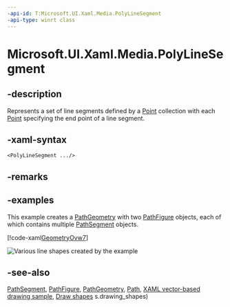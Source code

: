 ```yaml
---
-api-id: T:Microsoft.UI.Xaml.Media.PolyLineSegment
-api-type: winrt class
---
```


<!-- Class syntax.
public class PolyLineSegment : Windows.UI.Xaml.Media.PathSegment, Windows.UI.Xaml.Media.IPolyLineSegment
-->

# Microsoft.UI.Xaml.Media.PolyLineSegment

## -description
Represents a set of line segments defined by a [Point](/uwp/api/windows.foundation.point) collection with each [Point](/uwp/api/windows.foundation.point) specifying the end point of a line segment.

## -xaml-syntax
```xaml
<PolyLineSegment .../>
```


## -remarks

## -examples
This example creates a [PathGeometry](pathgeometry.md) with two [PathFigure](pathfigure.md) objects, each of which contains multiple [PathSegment](pathsegment.md) objects.



[!code-xaml[GeometryOvw7](../microsoft.ui.xaml/code/geometries_snip/csharp/GeometryOvw7.xaml#SnippetGeometryOvw7)]

<img src="Images/PolyLineSegment_curves.gif" alt="Various line shapes created by the example" />

## -see-also
[PathSegment](pathsegment.md), [PathFigure](pathfigure.md), [PathGeometry](pathgeometry.md), [Path](../microsoft.ui.xaml.shapes/path.md), [XAML vector-based drawing sample](https://github.com/microsoftarchive/msdn-code-gallery-microsoft/tree/master/Official%20Windows%20Platform%20Sample/XAML%20vector-based%20drawing%20sample), [Draw shapes](/windows/uwp/graphics/drawing-shapes)
s.drawing_shapes)
